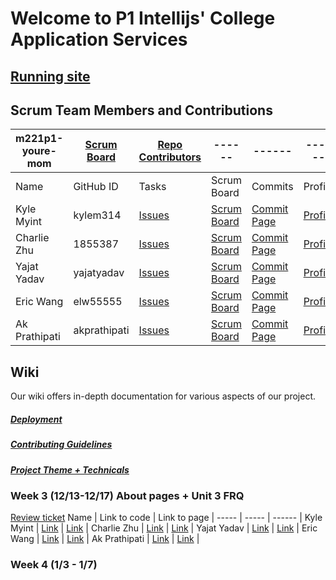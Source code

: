 # Welcome to P1 Intellijs' College Application Services

## [Running site](https://intellijs.cf/)



## Scrum Team Members and Contributions
m221p1-youre-mom   | [Scrum Board](https://github.com/yajatyadav/intellijs/projects/1) | [Repo Contributors](https://github.com/yajatyadav/intellijs/graphs/contributors) | ------ | ------ | ------ | ------ |
------ | ------ | ------ | ------ | ------ | ------ | ------ |
Name            | GitHub ID | Tasks | Scrum Board | Commits | Profile | Repl.it (FRQs) |
Kyle Myint | kylem314 | [Issues](https://github.com/yajatyadav/intellijs/labels/Kyle%20Myint) | [Scrum Board](https://github.com/yajatyadav/intellijs/projects/1?card_filter_query=assignee%3Akylem314) | [Commit Page](https://github.com/yajatyadav/intellijs/commits?author=kylem314)| [Profile](https://github.com/kylem314) | [Add Repl](https://replit.com/@KyleMyint/CSA-FRQs#Main.java)
Charlie Zhu | 1855387 | [Issues](https://github.com/yajatyadav/intellijs/labels/Charlie%20Zhu) | [Scrum Board](https://github.com/yajatyadav/intellijs/projects/1?card_filter_query=assignee%3A1855387) | [Commit Page](https://github.com/yajatyadav/intellijs/commits?author=1855387) | [Profile](https://github.com/1855387) | [Add Repl]() |
Yajat Yadav | yajatyadav | [Issues](https://github.com/yajatyadav/intellijs/labels/Yajat%20Yadav) | [Scrum Board](https://github.com/yajatyadav/intellijs/projects/1?card_filter_query=assignee%3Ayajatyadav) | [Commit Page](https://github.com/yajatyadav/intellijs/commits?author=yajatyadav) | [Profile](https://github.com/yajatyadav) | [Add Repl]() |
Eric Wang | elw55555 | [Issues](https://github.com/yajatyadav/intellijs/labels/Eric%20Wang) | [Scrum Board](https://github.com/yajatyadav/intellijs/projects/1?card_filter_query=assignee%3Aelw55555) | [Commit Page](https://github.com/yajatyadav/intellijs/commits?author=elw55555) | [Profile](https://github.com/elw55555) | [Add Repl]() |
Ak Prathipati | akprathipati | [Issues](https://github.com/yajatyadav/intellijs/labels/Akshit%20Prathipati) | [Scrum Board](https://github.com/yajatyadav/intellijs/projects/1?card_filter_query=assignee%3Aakprathipati) | [Commit Page](https://github.com/yajatyadav/intellijs/commits?author=akprathipati) | [Profile](https://github.com/akprathipati) | [Add Repl]() |

## Wiki
Our wiki offers in-depth documentation for various aspects of our project.
##### [Deployment](https://github.com/yajatyadav/intellijs/wiki/Deployment)
##### [Contributing Guidelines](https://github.com/yajatyadav/intellijs/wiki/Contributing-Guidelines)
##### [Project Theme + Technicals](https://github.com/yajatyadav/intellijs/wiki/Project-Theme---Technicals)

### Week 3 (12/13-12/17) About pages + Unit 3 FRQ
[Review ticket](https://github.com/yajatyadav/intellijs/issues/10)
Name | Link to code | Link to page |
----- | ----- | ------ |
Kyle Myint | [Link](https://github.com/yajatyadav/intellijs/blob/main/src/main/resources/templates/kyleabout) | [Link](http://intellijs.cf/kyleabout) |
Charlie Zhu | [Link](https://github.com/yajatyadav/intellijs/blob/main/src/main/resources/templates/charlieabout.html) | [Link](http://intellijs.cf/charlieabout) |
Yajat Yadav | [Link](https://github.com/yajatyadav/intellijs/blob/main/src/main/resources/templates/yajat_about.html) | [Link](http://intellijs.cf/yajat_about) |
Eric Wang | [Link](https://github.com/yajatyadav/intellijs/blob/main/src/main/resources/templates/ericabout.html) | [Link](http://intellijs.cf/ericabout) |
Ak Prathipati | [Link](https://github.com/yajatyadav/intellijs/commit/7b31523e7ee1fa9ae5863a146fcd0e0dbc52a04d) | [Link](http://intellijs.cf/akabout) |


### Week 4 (1/3 - 1/7)
